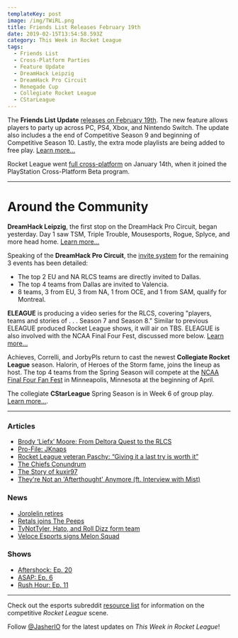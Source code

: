 ```yaml
---
templateKey: post
image: /img/TWiRL.png
title: Friends List Releases February 19th
date: 2019-02-15T13:54:58.593Z
category: This Week in Rocket League
tags:
  - Friends List
  - Cross-Platform Parties
  - Feature Update
  - DreamHack Leipzig
  - DreamHack Pro Circuit
  - Renegade Cup
  - Collegiate Rocket League
  - CStarLeague
---
```


The **Friends List Update** [releases on February 19th](https://www.rocketleague.com/news/friends-update-coming-february-19/). The new feature allows players to party up across PC, PS4, Xbox, and Nintendo Switch. The update also includes a the end of Competitive Season 9 and beginning of Competitive Season 10. Lastly, the extra mode playlists are being added to free play. [Learn more...](https://www.rocketleague.com/news/friends-update-coming-february-19/)

Rocket League went [full cross-platform](https://www.rocketleague.com/news/full-cross-platform-play-now-live-in-rocket-league/) on January 14th, when it joined the PlayStation Cross-Platform Beta program.

---

# Around the Community

**DreamHack Leipzig**, the first stop on the DreamHack Pro Circuit, began yesterday. Day 1 saw TSM, Triple Trouble, Mousesports, Rogue, Splyce, and more head home. [Learn more...](https://liquipedia.net/rocketleague/DreamHack/Pro_Circuit/2019/Leipzig)

Speaking of the **DreamHack Pro Circuit**, the [invite system](https://dreamhack.com/article/procircuit-2019-invite-system/) for the remaining 3 events has been detailed: 
* The top 2 EU and NA RLCS teams are directly invited to Dallas.  
* The top 4 teams from Dallas are invited to Valencia.
* 8 teams, 3 from EU, 3 from NA, 1 from OCE, and 1 from SAM, qualify for Montreal.

**ELEAGUE** is producing a video series for the RLCS, covering "players, teams and stories of . . . Season 7 and Season 8." Similar to previous ELEAGUE produced Rocket League shows, it will air on TBS. ELEAGUE is also involved with the NCAA Final Four Fest, discussed more below. [Learn more...](https://www.eleague.com/rocketleague-2019/news/partnership)

Achieves, Correlli, and JorbyPls return to cast the newest **Collegiate Rocket League** season. Halorin, of Heroes of the Storm fame, joins the lineup as host. The top 4 teams from the Spring Season will compete at the [NCAA Final Four Fan Fest](https://www.rocketleagueesports.com/news/collegiate-rocket-league-heads-to-ncaa-final-four-fan-fest/) in Minneapolis, Minnesota at the beginning of April.

The collegiate **CStarLeague** Spring Season is in Week 6 of group play. [Learn more...](https://cstarleague.com/rl/standings).

---

### Articles

* [Brody ‘Liefx’ Moore: From Deltora Quest to the RLCS](https://thegamehaus.com/brody-liefx-moore-from-deltora-quest-to-the-rlcs/2019/02/08/)
* [Pro-File: JKnaps](https://www.rocketleagueesports.com/news/rle-pro-file-vol-4-jknaps/)
* [Rocket League veteran Paschy: “Giving it a last try is worth it”](https://rocketeers.gg/interview-paschy-vitality-rocket-league-veteran/)
* [The Chiefs Conundrum](https://octane.gg/news/the-chiefs-conundrum/)
* [The Story of kuxir97](https://octane.gg/news/the-story-of-kuxir97)
* [They're Not an 'Afterthought' Anymore (ft. Interview with Mist)](https://www.reddit.com/r/RocketLeagueEsports/comments/aqkgoy/theyre_not_an_afterthought_anymore_ft_interview/)

### News

* [Jorolelin retires](http://www.twitlonger.com/show/n_1sqq971)
* [Retals joins The Peeps](https://twitter.com/ExplosiveGyro/status/1095780650714652672)
* [TyNotTyler, Hato, and Roll Dizz form team](https://twitter.com/TyNotTyler_/status/1095774271182389250)
* [Veloce Esports signs Melon Squad](https://twitter.com/VeloceEsports/status/1096073281319456769)

### Shows

* [Aftershock: Ep. 20](https://www.youtube.com/watch?v=cEEd1DZ5r0o&feature=youtu.be)
* [ASAP: Ep. 6](https://www.podbean.com/media/share/pb-dg4xe-a7cee8)
* [Rush Hour: Ep. 11](https://www.youtube.com/watch?v=8mAX7fbB3kQ&feature=youtu.be&t=41)

---

Check out the esports subreddit [resource list](https://www.reddit.com/r/RocketLeagueEsports/wiki/links) for information on the competitive *Rocket League* scene.

Follow [@JasherIO](https://twitter.com/JasherIO) for the latest updates on *This Week in Rocket League*!
